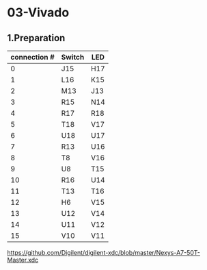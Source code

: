 # 03-Vivado

## 1.Preparation

connection #|Switch|LED
-|-|-
0 |J15|H17
1 |L16|K15
2 |M13|J13
3 |R15|N14
4 |R17|R18
5 |T18|V17
6 |U18|U17
7 |R13|U16
8 |T8 |V16
9 |U8 |T15
10|R16|U14
11|T13|T16
12|H6 |V15
13|U12|V14
14|U11|V12
15|V10|V11

https://github.com/Digilent/digilent-xdc/blob/master/Nexys-A7-50T-Master.xdc
